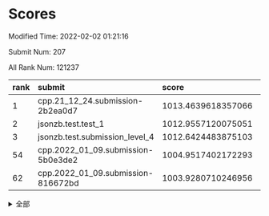 # Scores

Modified Time: 2022-02-02 01:21:16

Submit Num: 207

All Rank Num: 121237

| rank |               submit               |       score        |       sigma        | pk_num |
| :--- | :--------------------------------- | :----------------- | :----------------- | :----- |
| 1    | cpp.21_12_24.submission-2b2ea0d7   | 1013.4639618357066 | 0.7972727225935436 | 2340   |
| 2    | jsonzb.test.test_1                 | 1012.9557120075051 | 0.8083376233182105 | 2340   |
| 3    | jsonzb.test.submission_level_4     | 1012.6424483875103 | 0.8241364051358202 | 2343   |
| 54   | cpp.2022_01_09.submission-5b0e3de2 | 1004.9517402172293 | 0.7063399099646108 | 2340   |
| 62   | cpp.2022_01_09.submission-816672bd | 1003.9280710246956 | 0.7298673888609941 | 2343   |


<details>
<summary>全部</summary>

| rank |                 submit                 |       score        |       sigma        | pk_num |
| :--- | :------------------------------------- | :----------------- | :----------------- | :----- |
| 1    | cpp.21_12_24.submission-2b2ea0d7       | 1013.4639618357066 | 0.7972727225935436 | 2340   |
| 2    | jsonzb.test.test_1                     | 1012.9557120075051 | 0.8083376233182105 | 2340   |
| 3    | jsonzb.test.submission_level_4         | 1012.6424483875103 | 0.8241364051358202 | 2343   |
| 4    | gobigger.level_3.submission_level_3_25 | 1012.053061411674  | 0.7926182447764213 | 2342   |
| 5    | gobigger.level_3.submission_level_3_24 | 1011.6313459969285 | 0.7644834481792023 | 2341   |
| 6    | gobigger.level_3.submission_level_3_18 | 1011.5276210210181 | 0.787341811097389  | 2346   |
| 7    | gobigger.level_3.submission_level_3_17 | 1011.1734186216224 | 0.7585398906125734 | 2342   |
| 8    | gobigger.level_3.submission_level_3_13 | 1011.0964570729735 | 0.779584035491179  | 2343   |
| 9    | gobigger.level_3.submission_level_3_40 | 1011.0119160122666 | 0.7873073792291612 | 2346   |
| 10   | gobigger.level_3.submission_level_3_26 | 1010.9620119307884 | 0.7524603025081248 | 2346   |
| 11   | gobigger.level_3.submission_level_3_49 | 1010.9367113299983 | 0.7694900974429355 | 2345   |
| 12   | gobigger.level_3.submission_level_3_12 | 1010.8916657118289 | 0.7592232494610758 | 2341   |
| 13   | gobigger.level_3.submission_level_3_36 | 1010.8366303113999 | 0.780479401853713  | 2340   |
| 14   | gobigger.level_3.submission_level_3_44 | 1010.6343488922092 | 0.7794872688938299 | 2343   |
| 15   | gobigger.level_3.submission_level_3_39 | 1010.5476084832302 | 0.7775395166126124 | 2348   |
| 16   | gobigger.level_3.submission_level_3_14 | 1010.4693220756899 | 0.7648326907610838 | 2342   |
| 17   | gobigger.level_3.submission_level_3_43 | 1010.4494640185634 | 0.7623291101739076 | 2342   |
| 18   | gobigger.level_3.submission_level_3_23 | 1010.4363493596979 | 0.7833663080403159 | 2344   |
| 19   | gobigger.level_3.submission_level_3_31 | 1010.166492950927  | 0.7522154564619654 | 2346   |
| 20   | gobigger.level_3.submission_level_3_7  | 1010.1210751441893 | 0.775465606995869  | 2344   |
| 21   | gobigger.level_3.submission_level_3_5  | 1010.0022433653234 | 0.7691258369424897 | 2341   |
| 22   | gobigger.level_3.submission_level_3_37 | 1009.9168048382007 | 0.7553944501864991 | 2343   |
| 23   | gobigger.level_3.submission_level_3_2  | 1009.8817106358771 | 0.7702537338852259 | 2338   |
| 24   | gobigger.level_3.submission_level_3_15 | 1009.8262083962148 | 0.7651592081768738 | 2343   |
| 25   | gobigger.level_3.submission_level_3_48 | 1009.7603329743079 | 0.7797396475905818 | 2342   |
| 26   | gobigger.level_3.submission_level_3_19 | 1009.6702145880744 | 0.7616408884788188 | 2342   |
| 27   | gobigger.level_3.submission_level_3_27 | 1009.6575924610139 | 0.7527286634161922 | 2342   |
| 28   | gobigger.level_3.submission_level_3_16 | 1009.6537082452127 | 0.7431419406019816 | 2344   |
| 29   | gobigger.level_3.submission_level_3_32 | 1009.6151879088617 | 0.7638493661440562 | 2341   |
| 30   | gobigger.level_3.submission_level_3_45 | 1009.5350694262582 | 0.7637146732691865 | 2339   |
| 31   | gobigger.level_3.submission_level_3_11 | 1009.5142876793035 | 0.7498336869350372 | 2346   |
| 32   | gobigger.level_3.submission_level_3_33 | 1009.4857942384775 | 0.7558433160845798 | 2333   |
| 33   | gobigger.level_3.submission_level_3_0  | 1009.4751008875639 | 0.744084382652355  | 2342   |
| 34   | gobigger.level_3.submission_level_3_10 | 1009.4711653661426 | 0.7498016532277713 | 2344   |
| 35   | gobigger.level_3.submission_level_3_42 | 1009.3551246217701 | 0.74581712249123   | 2343   |
| 36   | gobigger.level_3.submission_level_3_8  | 1009.3367214058733 | 0.7460663664798677 | 2345   |
| 37   | gobigger.level_3.submission_level_3_29 | 1009.3079619084887 | 0.7357088311448116 | 2342   |
| 38   | gobigger.level_3.submission_level_3_4  | 1009.2779672469585 | 0.7331076777644226 | 2346   |
| 39   | gobigger.level_3.submission_level_3_38 | 1009.2254797170083 | 0.7692415676862524 | 2342   |
| 40   | gobigger.level_3.submission_level_3_21 | 1009.2196521024856 | 0.7536910249106049 | 2340   |
| 41   | gobigger.level_3.submission_level_3_41 | 1009.1821358513974 | 0.7514687186864071 | 2346   |
| 42   | gobigger.level_3.submission_level_3_30 | 1009.147111733939  | 0.7425461245022337 | 2343   |
| 43   | gobigger.level_3.submission_level_3_20 | 1009.1111492828786 | 0.7495907782970194 | 2344   |
| 44   | gobigger.level_3.submission_level_3_46 | 1009.0769264445705 | 0.766391404724119  | 2341   |
| 45   | gobigger.level_3.submission_level_3_47 | 1009.0463723144305 | 0.756563889084711  | 2346   |
| 46   | gobigger.level_3.submission_level_3_1  | 1009.024973611737  | 0.7408590267240475 | 2345   |
| 47   | gobigger.level_3.submission_level_3_22 | 1008.9679185542318 | 0.7392436640229161 | 2342   |
| 48   | gobigger.level_3.submission_level_3_34 | 1008.9665156092974 | 0.7588563056862617 | 2344   |
| 49   | gobigger.level_3.submission_level_3_28 | 1008.9558955060054 | 0.7491104157521663 | 2344   |
| 50   | gobigger.level_3.submission_level_3_35 | 1008.774131092046  | 0.7594441842972669 | 2347   |
| 51   | gobigger.level_3.submission_level_3_3  | 1008.5580789236135 | 0.7552214614378249 | 2347   |
| 52   | gobigger.level_3.submission_level_3_9  | 1008.4350863999156 | 0.753523910666598  | 2347   |
| 53   | gobigger.level_3.submission_level_3_6  | 1007.8745833781147 | 0.7331020873999733 | 2347   |
| 54   | cpp.2022_01_09.submission-5b0e3de2     | 1004.9517402172293 | 0.7063399099646108 | 2340   |
| 55   | gobigger.level_1.submission_level_1_39 | 1004.5404364971131 | 0.7224946066224284 | 2345   |
| 56   | gobigger.level_1.submission_level_1_47 | 1004.4660588241472 | 0.7219610300751598 | 2345   |
| 57   | gobigger.level_1.submission_level_1_21 | 1004.4416036825105 | 0.7142057541254019 | 2347   |
| 58   | gobigger.level_1.submission_level_1_1  | 1004.3506786163251 | 0.7170613263218788 | 2345   |
| 59   | gobigger.level_1.submission_level_1_27 | 1004.232609366862  | 0.7276609806859226 | 2344   |
| 60   | gobigger.level_1.submission_level_1_18 | 1004.0044392431224 | 0.7137985801621648 | 2341   |
| 61   | gobigger.level_1.submission_level_1_41 | 1003.9514935114705 | 0.720429745567846  | 2344   |
| 62   | cpp.2022_01_09.submission-816672bd     | 1003.9280710246956 | 0.7298673888609941 | 2343   |
| 63   | gobigger.level_1.submission_level_1_37 | 1003.927454460756  | 0.7197336856792642 | 2346   |
| 64   | gobigger.level_1.submission_level_1_22 | 1003.8973291919799 | 0.7306396867069934 | 2342   |
| 65   | gobigger.level_1.submission_level_1_34 | 1003.8944005935468 | 0.7224732944024609 | 2341   |
| 66   | gobigger.level_1.submission_level_1_10 | 1003.8644336991503 | 0.7172076178590547 | 2342   |
| 67   | gobigger.level_1.submission_level_1_40 | 1003.8171334508505 | 0.7219957261379026 | 2342   |
| 68   | gobigger.level_1.submission_level_1_25 | 1003.7496566085414 | 0.7346922183326766 | 2347   |
| 69   | gobigger.level_1.submission_level_1_36 | 1003.739669824033  | 0.7190215731632913 | 2340   |
| 70   | gobigger.level_1.submission_level_1_23 | 1003.7093992743008 | 0.7155740070849335 | 2341   |
| 71   | gobigger.level_1.submission_level_1_44 | 1003.6180991386432 | 0.7097613850496897 | 2338   |
| 72   | gobigger.level_1.submission_level_1_30 | 1003.5846554828497 | 0.7150684924220957 | 2348   |
| 73   | gobigger.level_1.submission_level_1_2  | 1003.56457606173   | 0.710866724552172  | 2340   |
| 74   | gobigger.level_1.submission_level_1_5  | 1003.4769819918205 | 0.7160402656665089 | 2341   |
| 75   | gobigger.level_1.submission_level_1_3  | 1003.4628879159318 | 0.7129277379797562 | 2338   |
| 76   | gobigger.level_1.submission_level_1_16 | 1003.4540637927463 | 0.7145288906419882 | 2339   |
| 77   | gobigger.level_1.submission_level_1_24 | 1003.4232319326368 | 0.7158915915864029 | 2346   |
| 78   | gobigger.level_1.submission_level_1_46 | 1003.4192990825233 | 0.7151313840572058 | 2349   |
| 79   | gobigger.level_1.submission_level_1_29 | 1003.4067710859357 | 0.7191732224477693 | 2339   |
| 80   | gobigger.level_1.submission_level_1_42 | 1003.4003386326293 | 0.7126847099318682 | 2349   |
| 81   | gobigger.level_1.submission_level_1_7  | 1003.3356753970869 | 0.7176657131884581 | 2343   |
| 82   | gobigger.level_1.submission_level_1_49 | 1003.3283962774786 | 0.7023773392547169 | 2345   |
| 83   | gobigger.level_1.submission_level_1_43 | 1003.3206895856688 | 0.7035861574813503 | 2340   |
| 84   | gobigger.level_1.submission_level_1_32 | 1003.2238202403706 | 0.7098404227174379 | 2343   |
| 85   | gobigger.level_1.submission_level_1_14 | 1003.2164807560845 | 0.7352418170345416 | 2345   |
| 86   | gobigger.level_1.submission_level_1_38 | 1003.1816908360713 | 0.7188972213886612 | 2344   |
| 87   | gobigger.level_1.submission_level_1_48 | 1003.1374311207256 | 0.7281079846000772 | 2343   |
| 88   | gobigger.level_1.submission_level_1_45 | 1003.0962843249581 | 0.7098125452522754 | 2341   |
| 89   | gobigger.level_1.submission_level_1_31 | 1003.0144353554632 | 0.717759746328649  | 2345   |
| 90   | gobigger.level_1.submission_level_1_12 | 1003.0134004058889 | 0.7047824416890719 | 2349   |
| 91   | gobigger.level_1.submission_level_1_9  | 1003.0084383597376 | 0.7178234236812712 | 2343   |
| 92   | gobigger.level_1.submission_level_1_6  | 1002.9425052172091 | 0.7106654803404817 | 2344   |
| 93   | gobigger.level_1.submission_level_1_15 | 1002.9252694164421 | 0.7218601960794296 | 2343   |
| 94   | gobigger.level_1.submission_level_1_13 | 1002.8849411584737 | 0.7072003020022549 | 2341   |
| 95   | gobigger.level_1.submission_level_1_4  | 1002.8780012079749 | 0.7028169939068596 | 2343   |
| 96   | gobigger.level_1.submission_level_1_19 | 1002.8759342216578 | 0.7085756163672771 | 2347   |
| 97   | gobigger.level_1.submission_level_1_26 | 1002.7748294248379 | 0.7165595528687354 | 2345   |
| 98   | gobigger.level_1.submission_level_1_35 | 1002.7396987436867 | 0.7176978705392749 | 2338   |
| 99   | gobigger.level_1.submission_level_1_0  | 1002.6883304868089 | 0.7071309750138639 | 2346   |
| 100  | gobigger.level_1.submission_level_1_17 | 1002.5645145228551 | 0.7119013675672564 | 2344   |
| 101  | gobigger.level_1.submission_level_1_8  | 1002.4854654710115 | 0.7004517361970523 | 2343   |
| 102  | gobigger.level_1.submission_level_1_11 | 1002.0804274272772 | 0.7079767180971801 | 2339   |
| 103  | gobigger.level_1.submission_level_1_20 | 1001.7012632318027 | 0.7098878048648939 | 2344   |
| 104  | gobigger.level_1.submission_level_1_33 | 1001.6842871536379 | 0.7118640805347881 | 2342   |
| 105  | gobigger.level_1.submission_level_1_28 | 1001.6385987472236 | 0.7162370336848536 | 2349   |
| 106  | gobigger.random.submission_random_32   | 997.8588781980184  | 0.7045990487794965 | 2340   |
| 107  | gobigger.random.submission_random_49   | 997.0848048203005  | 0.7093703014754875 | 2346   |
| 108  | gobigger.random.submission_random_1    | 997.0687534745355  | 0.7059233804082683 | 2346   |
| 109  | gobigger.random.submission_random_10   | 997.0620529076912  | 0.7115499321738179 | 2342   |
| 110  | gobigger.random.submission_random_36   | 996.9080897924061  | 0.6989300230539442 | 2342   |
| 111  | gobigger.random.submission_random_47   | 996.8721985513553  | 0.709534492074634  | 2344   |
| 112  | gobigger.random.submission_random_14   | 996.8560374770052  | 0.7136568126464887 | 2346   |
| 113  | gobigger.random.submission_random_46   | 996.85576805321    | 0.7179691953981269 | 2333   |
| 114  | gobigger.random.submission_random_26   | 996.8250146354701  | 0.706000247694933  | 2344   |
| 115  | gobigger.random.submission_random_4    | 996.7714466933842  | 0.712881110392635  | 2342   |
| 116  | gobigger.random.submission_random_24   | 996.7330356380608  | 0.6983188006079967 | 2344   |
| 117  | gobigger.random.submission_random_43   | 996.6951470385599  | 0.6996646330717287 | 2342   |
| 118  | gobigger.random.submission_random_42   | 996.6856145940752  | 0.7088513472008111 | 2344   |
| 119  | gobigger.random.submission_random_40   | 996.5653103536888  | 0.7181929540066594 | 2337   |
| 120  | gobigger.random.submission_random_0    | 996.4021186877662  | 0.6994728290374383 | 2339   |
| 121  | gobigger.random.submission_random_29   | 996.352111162976   | 0.7089978330254016 | 2340   |
| 122  | gobigger.random.submission_random_23   | 996.12588346677    | 0.7112164897474587 | 2345   |
| 123  | gobigger.random.submission_random_22   | 996.1111102042046  | 0.7267167289118793 | 2343   |
| 124  | gobigger.random.submission_random_7    | 996.0939827055566  | 0.7112178930754199 | 2343   |
| 125  | gobigger.random.submission_random_34   | 996.040611551669   | 0.7132067598572321 | 2337   |
| 126  | gobigger.random.submission_random_33   | 995.9631351911764  | 0.7032827332650422 | 2342   |
| 127  | gobigger.random.submission_random_20   | 995.9595683606188  | 0.7126832599650296 | 2340   |
| 128  | gobigger.random.submission_random_18   | 995.9257503825381  | 0.7197030515387131 | 2342   |
| 129  | gobigger.random.submission_random_15   | 995.9118275529136  | 0.7197152265555157 | 2338   |
| 130  | gobigger.random.submission_random_44   | 995.8988591506086  | 0.7236806573128285 | 2346   |
| 131  | gobigger.random.submission_random_19   | 995.8823480228101  | 0.70564180815141   | 2344   |
| 132  | gobigger.random.submission_random_28   | 995.7972835514645  | 0.7105986313394794 | 2337   |
| 133  | gobigger.random.submission_random_5    | 995.7312145750054  | 0.7182404285460543 | 2338   |
| 134  | gobigger.random.submission_random_41   | 995.7306480279863  | 0.7067147191798537 | 2344   |
| 135  | gobigger.random.submission_random_27   | 995.7081133290544  | 0.6999567392468637 | 2343   |
| 136  | gobigger.random.submission_random_39   | 995.6881547070169  | 0.7063729579851653 | 2342   |
| 137  | gobigger.random.submission_random_37   | 995.6200776485394  | 0.7124933986467898 | 2340   |
| 138  | gobigger.random.submission_random_12   | 995.5600870215623  | 0.704754735658782  | 2343   |
| 139  | gobigger.random.submission_random_11   | 995.517317587439   | 0.7007408561228662 | 2339   |
| 140  | gobigger.random.submission_random_48   | 995.5126938211357  | 0.7188584109042581 | 2334   |
| 141  | gobigger.random.submission_random_2    | 995.4371628847955  | 0.7224019929813075 | 2346   |
| 142  | gobigger.random.submission_random_45   | 995.371799859955   | 0.7227145431068042 | 2342   |
| 143  | gobigger.random.submission_random_35   | 995.31271812198    | 0.7098277145617452 | 2345   |
| 144  | gobigger.random.submission_random_6    | 995.2994944900908  | 0.7087649024867204 | 2342   |
| 145  | gobigger.random.submission_random_38   | 995.1660561002246  | 0.7185078381194352 | 2341   |
| 146  | gobigger.random.submission_random_31   | 995.1498836918979  | 0.7077791681295919 | 2341   |
| 147  | gobigger.random.submission_random_17   | 995.0895369925863  | 0.7220117680548243 | 2345   |
| 148  | gobigger.random.submission_random_8    | 995.0860517825574  | 0.7242179449009762 | 2343   |
| 149  | gobigger.random.submission_random_16   | 994.8981048813829  | 0.7195687333351168 | 2340   |
| 150  | gobigger.random.submission_random_9    | 994.8232779751481  | 0.7235022262431572 | 2338   |
| 151  | gobigger.random.submission_random_30   | 994.7485393547472  | 0.7346525339850805 | 2344   |
| 152  | gobigger.random.submission_random_3    | 994.6172049082538  | 0.7220294567611169 | 2348   |
| 153  | gobigger.random.submission_random_25   | 994.580602725672   | 0.7082948980323719 | 2344   |
| 154  | gobigger.random.submission_random_13   | 994.5367037767893  | 0.7236035408044853 | 2344   |
| 155  | gobigger.random.submission_random_21   | 994.3185944736375  | 0.7035314496392596 | 2342   |
| 156  | gobigger.level_2.submission_level_2_27 | 994.1079065934273  | 0.7392593050598444 | 2344   |
| 157  | gobigger.level_2.submission_level_2_42 | 994.0887613191987  | 0.7314609610777818 | 2345   |
| 158  | gobigger.level_2.submission_level_2_49 | 993.918254655625   | 0.7424064362038747 | 2343   |
| 159  | gobigger.level_2.submission_level_2_39 | 993.7132526940458  | 0.7333644189707474 | 2345   |
| 160  | gobigger.level_2.submission_level_2_25 | 993.4463032151411  | 0.7316812397999893 | 2347   |
| 161  | gobigger.level_2.submission_level_2_15 | 993.3757352249112  | 0.7313873549027401 | 2338   |
| 162  | gobigger.level_2.submission_level_2_17 | 993.1295725273305  | 0.7247184089775658 | 2338   |
| 163  | gobigger.level_2.submission_level_2_41 | 993.1268470996617  | 0.7287676546814646 | 2343   |
| 164  | gobigger.level_2.submission_level_2_1  | 992.9846804002258  | 0.7269481930528104 | 2342   |
| 165  | gobigger.level_2.submission_level_2_23 | 992.9726051571546  | 0.7280692237995219 | 2342   |
| 166  | gobigger.level_2.submission_level_2_6  | 992.9388482002844  | 0.7394530268835142 | 2344   |
| 167  | gobigger.level_2.submission_level_2_21 | 992.8287843808032  | 0.7440717949795708 | 2344   |
| 168  | gobigger.level_2.submission_level_2_33 | 992.7726221272561  | 0.7426107511038585 | 2341   |
| 169  | gobigger.level_2.submission_level_2_36 | 992.7600398386478  | 0.7484522204553486 | 2340   |
| 170  | gobigger.level_2.submission_level_2_38 | 992.67575326693    | 0.7351154803559514 | 2342   |
| 171  | gobigger.level_2.submission_level_2_2  | 992.6054085749225  | 0.7363860938246702 | 2342   |
| 172  | gobigger.level_2.submission_level_2_3  | 992.5625692878795  | 0.7418396545855996 | 2345   |
| 173  | gobigger.level_2.submission_level_2_34 | 992.4730278283722  | 0.763669685602366  | 2349   |
| 174  | gobigger.level_2.submission_level_2_35 | 992.3801848402729  | 0.7487735878759398 | 2348   |
| 175  | gobigger.level_2.submission_level_2_46 | 992.1254677477586  | 0.7684619352323876 | 2343   |
| 176  | gobigger.level_2.submission_level_2_48 | 992.0801943112745  | 0.7484302154226432 | 2341   |
| 177  | gobigger.level_2.submission_level_2_26 | 992.0268620747679  | 0.7474765499145917 | 2344   |
| 178  | gobigger.level_2.submission_level_2_8  | 991.9726238256062  | 0.7660533544511787 | 2344   |
| 179  | gobigger.level_2.submission_level_2_43 | 991.9544797221772  | 0.7493205098229787 | 2340   |
| 180  | gobigger.level_2.submission_level_2_29 | 991.9473632151361  | 0.7446798847378561 | 2347   |
| 181  | gobigger.level_2.submission_level_2_19 | 991.8832097502768  | 0.7346317405249055 | 2344   |
| 182  | gobigger.level_2.submission_level_2_11 | 991.7952607089902  | 0.7473171553298246 | 2340   |
| 183  | gobigger.level_2.submission_level_2_44 | 991.7683574835081  | 0.7282638246889922 | 2341   |
| 184  | gobigger.level_2.submission_level_2_20 | 991.7621287465494  | 0.7693852915140013 | 2342   |
| 185  | gobigger.level_2.submission_level_2_22 | 991.7449681670073  | 0.7440107384266851 | 2339   |
| 186  | gobigger.level_2.submission_level_2_30 | 991.7416841574299  | 0.7488611370567518 | 2345   |
| 187  | gobigger.level_2.submission_level_2_45 | 991.6866655506669  | 0.7315081294326548 | 2345   |
| 188  | gobigger.level_2.submission_level_2_5  | 991.6510522017679  | 0.7364129833218144 | 2342   |
| 189  | gobigger.level_2.submission_level_2_4  | 991.6372231359463  | 0.7298890339923647 | 2343   |
| 190  | gobigger.level_2.submission_level_2_40 | 991.5997517624648  | 0.7385983861109034 | 2340   |
| 191  | gobigger.level_2.submission_level_2_24 | 991.5948038545641  | 0.7537223199638905 | 2344   |
| 192  | gobigger.level_2.submission_level_2_37 | 991.5909365148972  | 0.7446850866434994 | 2344   |
| 193  | gobigger.level_2.submission_level_2_9  | 991.5307992665994  | 0.7518902833863247 | 2339   |
| 194  | gobigger.level_2.submission_level_2_14 | 991.467762067725   | 0.7514568284927823 | 2344   |
| 195  | gobigger.level_2.submission_level_2_0  | 991.4124689312431  | 0.7753864890533426 | 2339   |
| 196  | gobigger.level_2.submission_level_2_28 | 991.408247845445   | 0.7585541747461668 | 2344   |
| 197  | gobigger.level_2.submission_level_2_13 | 991.3513988116625  | 0.7621233210802179 | 2345   |
| 198  | gobigger.level_2.submission_level_2_18 | 991.3325120674904  | 0.7604927429433846 | 2346   |
| 199  | gobigger.level_2.submission_level_2_16 | 991.0745641795904  | 0.747782384331498  | 2344   |
| 200  | gobigger.level_2.submission_level_2_31 | 990.936994450213   | 0.7473718253254685 | 2343   |
| 201  | gobigger.level_2.submission_level_2_32 | 990.8780194687198  | 0.7659325007333067 | 2339   |
| 202  | gobigger.level_2.submission_level_2_12 | 990.5553062241626  | 0.7637025399948966 | 2342   |
| 203  | gobigger.level_2.submission_level_2_10 | 990.2678844536917  | 0.7463671976112585 | 2342   |
| 204  | gobigger.level_2.submission_level_2_7  | 990.062965082807   | 0.7761238088336415 | 2338   |
| 205  | gobigger.level_2.submission_level_2_47 | 989.9029838769912  | 0.7823728837320758 | 2343   |
| 206  | gobigger.none.submission_none_1        | 978.0691099578946  | 1.2476575454148764 | 2339   |
| 207  | gobigger.none.submission_none_0        | 976.804540937218   | 1.3620870111243524 | 2342   |

</details>
